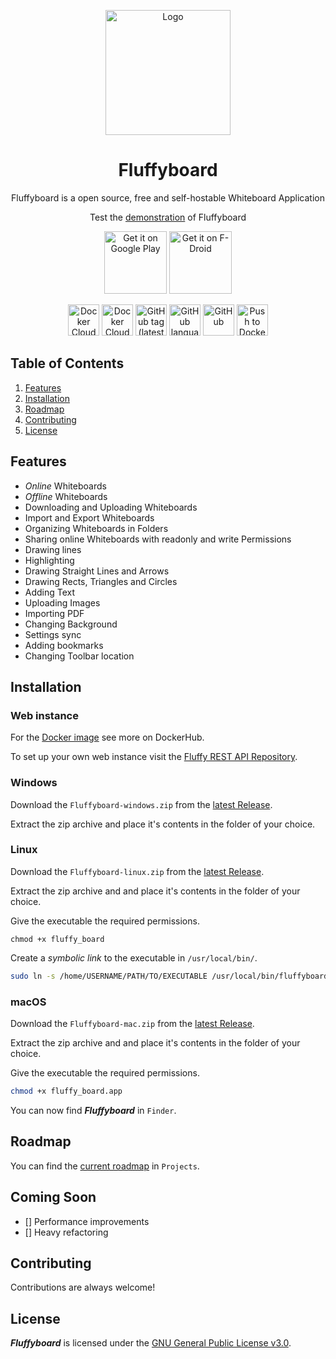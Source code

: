 <div align="center">
  <p><img src="https://cdn.oblivioncoding.pro/fluffy_board/AppLogo.png" height="200" alt="Logo"></p>
  <h1>Fluffyboard</h1>
  <p>Fluffyboard is a open source, free and self-hostable Whiteboard Application</p>
  <p>Test the <a href="https://fluffyboard.obco.pro/">demonstration</a> of Fluffyboard</p>
  <p>
    <a href='https://play.google.com/store/apps/details?id=pro.oblivioncoding.fluffy_board'><img alt='Get it on Google Play' src='https://play.google.com/intl/en_us/badges/static/images/badges/en_badge_web_generic.png' height="100"></a>
    <a href='https://f-droid.org/packages/pro.oblivioncoding.fluffy_board/'><img alt='Get it on F-Droid' src='https://fdroid.gitlab.io/artwork/badge/get-it-on.png' height="100"></a>
  </p>
  <p>
    <img src="https://img.shields.io/docker/cloud/automated/yonggan/fluffy_board-web" alt="Docker Cloud Automated build" height="50">
    <img src="https://img.shields.io/docker/cloud/build/yonggan/fluffy_board-web" alt="Docker Cloud Build Status" height="50">
    <img alt="GitHub tag (latest SemVer)" src="https://img.shields.io/github/v/tag/Y0ngg4n/fluffy_board" height="50">
    <img alt="GitHub language count" src="https://img.shields.io/github/languages/count/Y0ngg4n/fluffy_board" height="50">
    <img alt="GitHub" src="https://img.shields.io/github/license/Y0ngg4n/fluffy_board" height="50">
    <a href="https://github.com/Y0ngg4n/fluffy_board/actions/workflows/dockerhub.yaml"><img alt="Push to Dockerhub" src="https://github.com/Y0ngg4n/fluffy_board/actions/workflows/dockerhub.yaml/badge.svg" height="50"></a>
  </p>
</div>

Table of Contents
-----------------

1. [Features](#features)
2. [Installation](#installation)
3. [Roadmap](#roadmap)
4. [Contributing](#contributing)
5. [License](#license)

Features
--------

- _Online_ Whiteboards
- _Offline_ Whiteboards
- Downloading and Uploading Whiteboards
- Import and Export Whiteboards
- Organizing Whiteboards in Folders
- Sharing online Whiteboards with readonly and write Permissions
- Drawing lines
- Highlighting
- Drawing Straight Lines and Arrows
- Drawing Rects, Triangles and Circles
- Adding Text
- Uploading Images
- Importing PDF
- Changing Background
- Settings sync
- Adding bookmarks
- Changing Toolbar location

Installation
------------

### Web instance

For the [Docker image](https://hub.docker.com/repository/docker/yonggan/fluffy_board-web/) see more on DockerHub.

To set up your own web instance visit the [Fluffy REST API Repository](https://github.com/Y0ngg4n/fluffy_rest_api).

### Windows

Download the `Fluffyboard-windows.zip` from the [latest Release](https://github.com/Y0ngg4n/fluffy_board/releases).

Extract the zip archive and place it's contents in the folder of your choice.

### Linux

Download the `Fluffyboard-linux.zip` from the [latest Release](https://github.com/Y0ngg4n/fluffy_board/releases).

Extract the zip archive and and place it's contents in the folder of your choice.

Give the executable the required permissions.

```terminal
chmod +x fluffy_board
```

Create a *symbolic link* to the executable in `/usr/local/bin/`.

```sh
sudo ln -s /home/USERNAME/PATH/TO/EXECUTABLE /usr/local/bin/fluffyboard
```

### macOS

Download the `Fluffyboard-mac.zip` from the [latest Release](https://github.com/Y0ngg4n/fluffy_board/releases).

Extract the zip archive and and place it's contents in the folder of your choice.

Give the executable the required permissions.

```sh
chmod +x fluffy_board.app
```

You can now find ***Fluffyboard*** in `Finder`.

Roadmap
-------

You can find the [current roadmap](https://github.com/Y0ngg4n/fluffy_board/projects/2) in `Projects`.

Coming Soon
-------
- [] Performance improvements
- [] Heavy refactoring

Contributing
------------

Contributions are always welcome!

License
-------

***Fluffyboard*** is licensed under the [GNU General Public License v3.0](https://www.gnu.org/licenses/gpl-3.0.en.html).
